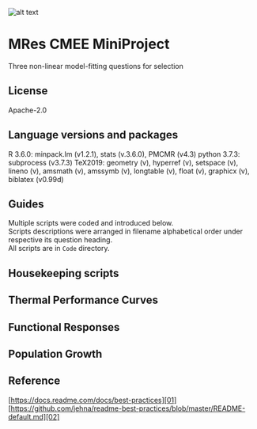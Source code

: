 ![alt text](https://unichoices.co.uk/wp-content/uploads/2015/09/Imperial-College-London.jpg)

# MRes CMEE MiniProject

Three non-linear model-fitting questions for selection  

## License

Apache-2.0

## Language versions and packages

R 3.6.0: minpack.lm (v1.2.1), stats (v.3.6.0), PMCMR (v4.3)
python 3.7.3: subprocess (v3.7.3)
TeX2019: geometry (v), hyperref (v), setspace (v), lineno (v), amsmath (v), amssymb (v), longtable (v), float (v), graphicx (v), biblatex (v0.99d)

## Guides

Multiple scripts were coded and introduced below.  
Scripts descriptions were arranged in filename alphabetical order under respective its question heading.  
All scripts are in `Code` directory.

## Housekeeping scripts

## Thermal Performance Curves

## Functional Responses

## Population Growth

## Reference

[https://docs.readme.com/docs/best-practices][01]  
[https://github.com/jehna/readme-best-practices/blob/master/README-default.md][02]  

[01]:https://docs.readme.com/docs/best-practices
[02]:https://github.com/jehna/readme-best-practices/blob/master/README-default.md
